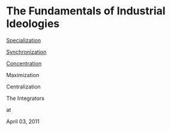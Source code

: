 # The Fundamentals of Industrial Ideologies

[Specialization](../../2011/03/fundamentals-of-industrial-ideologies_14.md)

[Synchronization](../../2011/03/fundamentals-of-industrial-ideologies_5220.md)

[Concentration](../../2011/03/fundamentals-of-industrial-ideologies_15.md)

Maximization

Centralization

The Integrators








at

April 03, 2011















